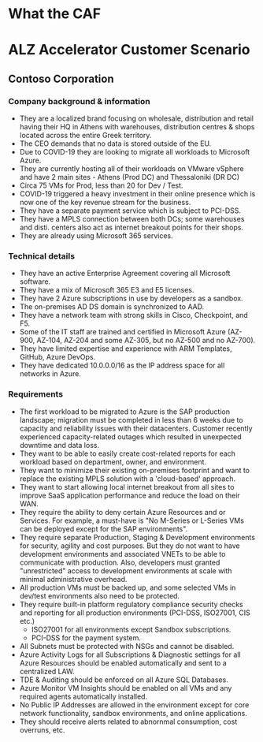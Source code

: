 # What the CAF

# ALZ Accelerator Customer Scenario

## Contoso Corporation

### Company background & information

- They are a localized brand focusing on wholesale, distribution and retail having their HQ in Athens with warehouses, distribution centres & shops located across the entire Greek territory.
- The CEO demands that no data is stored outside of the EU.
- Due to COVID-19 they are looking to migrate all workloads to Microsoft Azure.
- They are currently hosting all of their workloads on VMware vSphere and have 2 main sites - Athens (Prod DC) and Thessaloniki (DR DC)
- Circa 75 VMs for Prod, less than 20 for Dev / Test.
- COVID-19 triggered a heavy investment in their online presence which is now one of the key revenue stream for the business.
- They have a separate payment service which is subject to PCI-DSS.
- They have a MPLS connection between both DCs; some warehouses and disti. centers also act as internet breakout points for their shops.
- They are already using Microsoft 365 services.

### Technical details

- They have an active Enterprise Agreement covering all Microsoft software.
- They have a mix of Microsoft 365 E3 and E5 licenses.
- They have 2 Azure subscriptions in use by developers as a sandbox.
- The on-premises AD DS domain is synchronized to AAD.
- They have a network team with strong skills in Cisco, Checkpoint, and F5.
- Some of the IT staff are trained and certified in Microsoft Azure (AZ-900, AZ-104, AZ-204 and some AZ-305, but no AZ-500 and no AZ-700).
- They have limited expertise and experience with ARM Templates, GitHub, Azure DevOps.
- They have dedicated 10.0.0.0/16 as the IP address space for all networks in Azure.

### Requirements

- The first workload to be migrated to Azure is the SAP production landscape; migration must be completed in less than 6 weeks due to capacity and reliability issues with their datacenters. Customer recently experienced capacity-related outages which resulted in unexpected downtime and data loss.
- They want to be able to easily create cost-related reports for each workload based on department, owner, and environment.
- They want to minimize their existing on-premises footprint and want to replace the existing MPLS solution with a 'cloud-based' approach.
- They want to start allowing local internet breakout from all sites to improve SaaS application performance and reduce the load on their WAN.
- They require the ability to deny certain Azure Resources and or Services. For example, a must-have is "No M-Series or L-Series VMs can be deployed except for the SAP environments".
- They require separate Production, Staging & Development environments for security, agility and cost purposes. But they do not want to have development environments and associated VNETs to be able to communicate with production. Also, developers must granted "unrestricted" access to development environments at scale with minimal administrative overhead.
- All production VMs must be backed up, and some selected VMs in dev/test environments also need to be protected.
- They require built-in platform regulatory compliance security checks and reporting for all production environments (PCI-DSS, ISO27001, CIS etc.)
  - ISO27001 for all environments except Sandbox subscriptions.
  - PCI-DSS for the payment system.
- All Subnets must be protected with NSGs and cannot be disabled.
- Azure Activity Logs for all Subscriptions & Diagnostic settings for all Azure Resources should be enabled automatically and sent to a centralized LAW.
- TDE & Auditing should be enforced on all Azure SQL Databases.
- Azure Monitor VM Insights should be enabled on all VMs and any required agents automatically installed.
- No Public IP Addresses are allowed in the environment except for core network functionality, sandbox environments, and online applications.
- They should receive alerts related to abnornmal consumption, cost overruns, etc.
